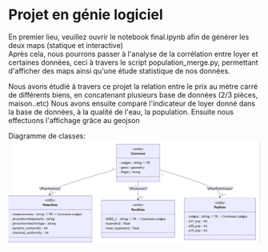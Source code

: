 # Projet en génie logiciel
En premier lieu, veuillez ouvrir le notebook final.ipynb afin de générer les deux maps (statique et interactive) \
Après cela, nous pourrons passer à l'analyse de la corrélation entre loyer et certaines données, ceci à travers le script population_merge.py, permettant d'afficher des maps ainsi qu'une étude statistique de nos données.

Nous avons étudié à travers ce projet la relation entre le prix au mètre carré de différents biens, en concatenant plusieurs base de données (2/3 pièces, maison..etc)
Nous avons ensuite comparé l'indicateur de loyer donné dans la base de données, à la qualité de l'eau, la population. Ensuite nous effectuons l'affichage grâce au geojson

Diagramme de classes: 
![Alt text](data\diag.JPG)
